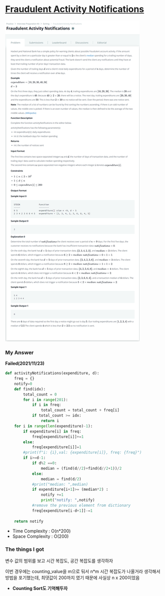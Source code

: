 # [Fraudulent Activity Notifications](https://www.hackerrank.com/challenges/fraudulent-activity-notifications/problem)

![image](Problem.png)



### My Answer

**Failed(2021/11/23)**  

```python
def activityNotifications(expenditure, d):
    freq = {}
    notify=0
    def find(idx):
        total_count = 0
        for i in range(201): 
            if i in freq:
                total_count = total_count + freq[i]
            if total_count >= idx:
                return i
    for i in range(len(expenditure)-1):
        if expenditure[i] in freq:
            freq[expenditure[i]]+=1
        else:
            freq[expenditure[i]]=1
        #print(f"i: {i},val: {expenditure[i]}, freq: {freq}")
        if i>=d-1:
            if d%2 ==0:
                median = (find(d//2)+find(d//2+1))/2
            else:
                median = find(d/2)
            #print("median: ",median)
            if expenditure[i+1]>= (median*2) :
                notify +=1
                print("notify: ",notify)
            #remove the previous element from dictionary
            freq[expenditure[i-d+1]]-=1

    return notify    
```

* Time Complexity : O(n*200)
* Space Complexity : O(200)



### The things I got

변수 값의 범위를 보고 시간 복잡도, 공간 복잡도를 생각하자  

이번 경우에는 counting_value을 m으로 둬서 n*m 시간 복잡도가 나올거라 생각해서 방법을 포기했는데, 최댓값이 200까지 였기 때문에 사실상 n x 200이었음  

+ **Counting Sort도 기억해두자**  